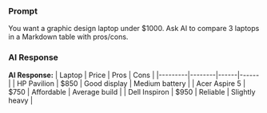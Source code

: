 ### Prompt
You want a graphic design laptop under $1000. Ask AI to compare 3 laptops in a Markdown table with pros/cons.

### AI Response
**AI Response:**
| Laptop | Price | Pros | Cons |
|---------|--------|------|------|
| HP Pavilion | $850 | Good display | Medium battery |
| Acer Aspire 5 | $750 | Affordable | Average build |
| Dell Inspiron | $950 | Reliable | Slightly heavy |